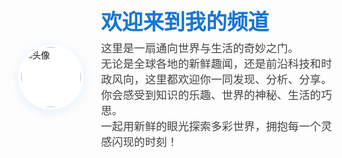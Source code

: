 <!-- 精简版，无底部GitHub和邮箱链接 -->
<div style="display:flex;align-items:center;gap:28px;margin-bottom:28px;margin-top:24px;">
  <img src="/assets/images/avatar.svg" alt="头像" style="width:96px;height:96px;border-radius:50%;border:4px solid #fff;box-shadow:0 4px 18px rgba(33,150,243,0.13);background:#fff;">
  <div>
    <div style="font-size:2.1rem;font-weight:700;color:#1976d2;margin-bottom:4px;">欢迎来到我的频道</div>
    <div style="margin-top:6px;color:#444;font-size:1.1rem;">
      这里是一扇通向世界与生活的奇妙之门。<br>
      无论是全球各地的新鲜趣闻，还是前沿科技和时政风向，这里都欢迎你一同发现、分析、分享。<br>
      你会感受到知识的乐趣、世界的神秘、生活的巧思。<br>
      一起用新鲜的眼光探索多彩世界，拥抱每一个灵感闪现的时刻！
    </div>
  </div>
</div>
